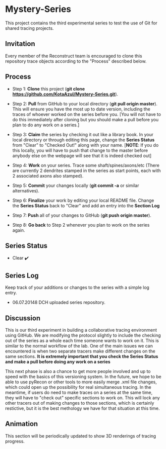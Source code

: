 # Mystery-Series
This project contains the third experimental series to test the use of Git for shared tracing projects.

## Invitation
Every member of the Reconstruct team is encouraged to clone this repository trace objects according to the "Process" described below.

## Process

* Step 1: **Clone** this project (**git clone https://github.com/KotaAzul/Mystery-Series.git**).

* Step 2: **Pull** from GitHub to your local directory (**git pull origin master**). This will ensure you have the most up to date version, including the traces of whoever worked on the series before you. [You will not have to do this immediately after cloning but you should make a pull before you plan to do any work on a series.]

* Step 3: **Claim** the series by checking it out like a library book. In your local directory or through editing this page, change the **Series Status** from "Clear" to "Checked Out!" along with your name. [**NOTE**: If you do this locally, you will have to push that change to the master before anybody else on the webpage will see that it is indeed checked out]

* Step 4: **Work** on your series. Trace some shaft/spines/axons/etc (There are currently 2 dendrites stamped in the series as start points, each with 2 associated axons also stamped).

* Step 5: **Commit** your changes locally (**git commit -a** or similar alternatives). 

* Step 6: **Finalize** your work by editing your local README file. Change the **Series Status** back to "Clear" and add an entry into the **Section Log**

* Step 7: **Push** all of your changes to GitHub (**git push origin master**).

* Step 8: **Go back** to Step 2 whenever you plan to work on the series again.

## Series Status

* Clear :heavy_check_mark:

## Series Log
Keep track of your additions or changes to the series with a simple log entry.

* 06.07.20148 DCH uploaded series repository.


## Discussion

This is our third experiment in building a collaborative tracing environment using GitHub. We are modifying the protocol slightly to include the checking out of the series as a whole each time someone wants to work on it. This is similar to the normal workflow of the lab. One of the main issues we can encountered is when two separate tracers make different changes on the same sections. **It is extremely important that you check the Series Status and make a pull before doing any work on a series** 

This next phase is also a chance to get more people involved and up to speed with the basics of this versioning system. In the future, we hope to be able to use pyRecon or other tools to more easily merge .xml file changes, which could open up the possibility for real simultaneous tracing. In the meantime, if users do need to make traces on a series at the same time, they will have to "check out" specific sections to work on. This will lock any other tracers out of making changes to those sections, which is certainly restictive, but it is the best methology we have for that situation at this time. 


## Animation
This section will be periodically updated to show 3D renderings of tracing progress.
